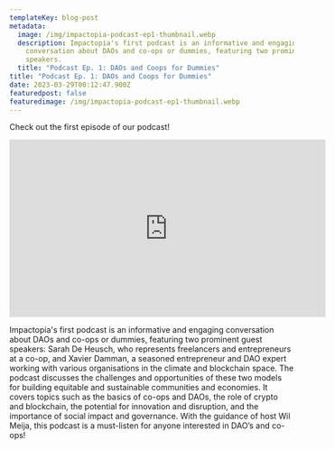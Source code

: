 ```yaml
---
templateKey: blog-post
metadata:
  image: /img/impactopia-podcast-ep1-thumbnail.webp
  description: Impactopia's first podcast is an informative and engaging
    conversation about DAOs and co-ops or dummies, featuring two prominent guest
    speakers.
  title: "Podcast Ep. 1: DAOs and Coops for Dummies"
title: "Podcast Ep. 1: DAOs and Coops for Dummies"
date: 2023-03-29T00:12:47.900Z
featuredpost: false
featuredimage: /img/impactopia-podcast-ep1-thumbnail.webp
---
```

Check out the first episode of our podcast!

<iframe width="560" height="315" src="https://www.youtube-nocookie.com/embed/gYGF4Z9MBrw" title="YouTube video player" frameborder="0" allow="accelerometer; autoplay; clipboard-write; encrypted-media; gyroscope; picture-in-picture; web-share" allowfullscreen></iframe>

Impactopia's first podcast is an informative and engaging conversation about DAOs and co-ops or dummies, featuring two prominent guest speakers: Sarah De Heusch, who represents freelancers and entrepreneurs at a co-op, and Xavier Damman, a seasoned entrepreneur and DAO expert working with various organisations in the climate and blockchain space. The podcast discusses the challenges and opportunities of these two models for building equitable and sustainable communities and economies. It covers topics such as the basics of co-ops and DAOs, the role of crypto and blockchain, the potential for innovation and disruption, and the importance of social impact and governance. With the guidance of host Wil Meija, this podcast is a must-listen for anyone interested in DAO’s and co-ops!